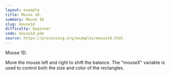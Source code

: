 ```yaml
---
layout: example
title: Mouse 1D.
summary: Mouse 1D
slug: mouse1d
difficulty: beginner
code: mouse1d.pde
source: https://processing.org/examples/mouse1d.html
---
```


Mouse 1D. 

 Move the mouse left and right to shift the balance. The "mouseX" variable is used to control both the size and color of the rectangles.
